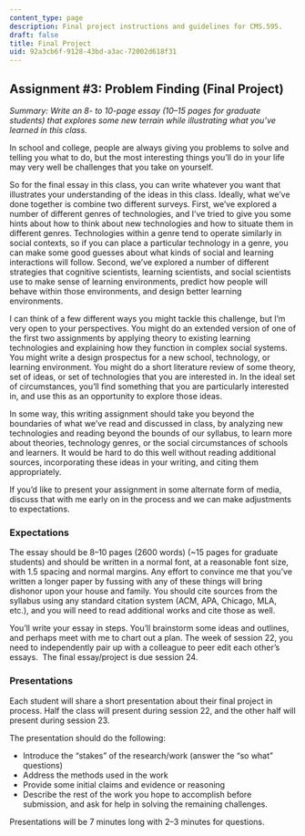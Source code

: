 ```yaml
---
content_type: page
description: Final project instructions and guidelines for CMS.595.
draft: false
title: Final Project
uid: 92a3cb6f-9128-43bd-a3ac-72002d618f31
---
```

## Assignment #3: Problem Finding (Final Project)

*Summary: Write an 8- to 10-page essay (10–15 pages for graduate students) that explores some new terrain while illustrating what you’ve learned in this class.*

In school and college, people are always giving you problems to solve and telling you what to do, but the most interesting things you’ll do in your life may very well be challenges that you take on yourself.

So for the final essay in this class, you can write whatever you want that illustrates your understanding of the ideas in this class. Ideally, what we’ve done together is combine two different surveys. First, we’ve explored a number of different genres of technologies, and I’ve tried to give you some hints about how to think about new technologies and how to situate them in different genres. Technologies within a genre tend to operate similarly in social contexts, so if you can place a particular technology in a genre, you can make some good guesses about what kinds of social and learning interactions will follow. Second, we’ve explored a number of different strategies that cognitive scientists, learning scientists, and social scientists use to make sense of learning environments, predict how people will behave within those environments, and design better learning environments.

I can think of a few different ways you might tackle this challenge, but I’m very open to your perspectives. You might do an extended version of one of the first two assignments by applying theory to existing learning technologies and explaining how they function in complex social systems. You might write a design prospectus for a new school, technology, or learning environment. You might do a short literature review of some theory, set of ideas, or set of technologies that you are interested in. In the ideal set of circumstances, you’ll find something that you are particularly interested in, and use this as an opportunity to explore those ideas.

In some way, this writing assignment should take you beyond the boundaries of what we’ve read and discussed in class, by analyzing new technologies and reading beyond the bounds of our syllabus, to learn more about theories, technology genres, or the social circumstances of schools and learners. It would be hard to do this well without reading additional sources, incorporating these ideas in your writing, and citing them appropriately.

If you’d like to present your assignment in some alternate form of media, discuss that with me early on in the process and we can make adjustments to expectations.

### Expectations

The essay should be 8–10 pages (2600 words) (~15 pages for graduate students) and should be written in a normal font, at a reasonable font size, with 1.5 spacing and normal margins. Any effort to convince me that you’ve written a longer paper by fussing with any of these things will bring dishonor upon your house and family. You should cite sources from the syllabus using any standard citation system (ACM, APA, Chicago, MLA, etc.), and you will need to read additional works and cite those as well.

You’ll write your essay in steps. You’ll brainstorm some ideas and outlines, and perhaps meet with me to chart out a plan. The week of session 22, you need to independently pair up with a colleague to peer edit each other’s essays.  The final essay/project is due session 24.

### Presentations

Each student will share a short presentation about their final project in process. Half the class will present during session 22, and the other half will present during session 23. 

The presentation should do the following:

- Introduce the “stakes” of the research/work (answer the “so what” questions)
- Address the methods used in the work
- Provide some initial claims and evidence or reasoning
- Describe the rest of the work you hope to accomplish before submission, and ask for help in solving the remaining challenges. 

Presentations will be 7 minutes long with 2–3 minutes for questions.